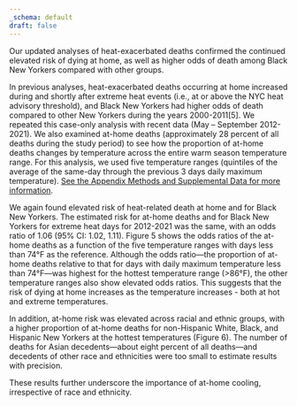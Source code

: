 ```yaml
---
_schema: default
draft: false
---
```

Our updated analyses of heat-exacerbated deaths confirmed the continued elevated risk of dying at home, as well as higher odds of death among Black New Yorkers compared with other groups.

In previous analyses, heat-exacerbated deaths occurring at home increased during and shortly after extreme heat events (i.e., at or above the NYC heat advisory threshold), and Black New Yorkers had higher odds of death compared to other New Yorkers during the years 2000-2011\[5\]. We repeated this case-only analysis with recent data (May – September 2012-2021). We also examined at-home deaths (approximately 28 percent of all deaths during the study period) to see how the proportion of at-home deaths changes by temperature across the entire warm season temperature range. For this analysis, we used five temperature ranges (quintiles of the average of the same-day through the previous 3 days daily maximum temperature). [See the Appendix Methods and Supplemental Data for more information](2024-Heat-Mortality-Report-Appendix.pdf).

We again found elevated risk of heat-related death at home and for Black New Yorkers. The estimated risk for at-home deaths and for Black New Yorkers for extreme heat days for 2012-2021 was the same, with an odds ratio of 1.06 (95% CI: 1.02, 1.11). Figure 5 shows the odds ratios of the at-home deaths as a function of the five temperature ranges with days less than 74°F as the reference. Although the odds ratio—the proportion of at-home deaths relative to that for days with daily maximum temperature less than 74°F—was highest for the hottest temperature range (&gt;86°F), the other temperature ranges also show elevated odds ratios. This suggests that the risk of dying at home increases as the temperature increases - both at hot and extreme temperatures.

In addition, at-home risk was elevated across racial and ethnic groups, with a higher proportion of at-home deaths for non-Hispanic White, Black, and Hispanic New Yorkers at the hottest temperatures (Figure 6). The number of deaths for Asian decedents—about eight percent of all deaths—and decedents of other race and ethnicities were too small to estimate results with precision.

These results further underscore the importance of at-home cooling, irrespective of race and ethnicity.
